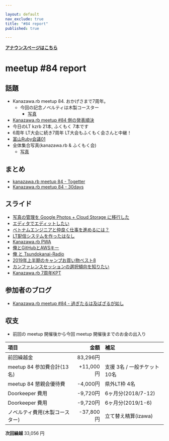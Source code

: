 ```yaml
---

layout: default
nav_exclude: true
title: "#84 report"
published: true

---
```


<div style="text-align: left;"><a href="/84/"><strong>アナウンスページはこちら</strong></a></div>

# meetup #84 report

## 話題

* Kanazawa.rb meetup 84. おかげさまで7周年。
  + 今回の記念ノベルティは木製コースター
    + [写真](https://twitter.com/TAKAyuki_atkwsk/status/1162574887011024896)
* [Kanazawa.rb meetup \#84 側の発表順決](https://gist.github.com/wtnabe/f20b994c8dd6b498e91d0d9d3fb75212)
* 今日のLT kzrb 21本, ふくもく 7本です
* 6周年 LT大会に続き7周年 LT大会もふくもく会さんと中継！
* [富山Ruby会議01](https://toyamarb.github.io/toyama-rubykaigi01/)
* 全体集合写真(kanazawa.rb & ふくもく会)
  + [写真](http://30d.jp/kzrb/74/photo/73)

## まとめ

* [kanazawa.rb meetup 84 - Togetter](https://togetter.com/li/1392132)
* [Kanazawa.rb meetup 84 - 30days](http://30d.jp/kzrb/74)

## スライド

* [写真の管理を Google Photos + Cloud Storage に移行した](https://speakerdeck.com/wtnabe/google-photos-and-storage-and-rclone)
* [エディタでエディットしたい](https://speakerdeck.com/wtnabe/let-me-edit-with-editor)
* [ベトナムエンジニアと仲良く仕事を進めるには？](https://docs.google.com/presentation/d/1t65YU47dnd4RwxIu47Uwy7EUR7hKV7jVE7KgSkpPIpY/edit#slide=id.g5fa08ea181_0_0)
* [LT配信システムを作ったはなし](https://speakerdeck.com/izawa/ltpei-xin-sisutemuwozuo-tutahanasi)
* [Kanazawa.rb PWA](https://speakerdeck.com/cottondesu/kanazawa-dot-rb-pwa)
* [俺とGitHubとAWSキー](https://speakerdeck.com/pharaohkj/an-togithubtoawski)
* [俺 と Tsundokanai-Radio](https://speakerdeck.com/pharaohkj/an-to-tsundokanai-radio)
* [2019年上半期のキャンプお買い物ベスト8](https://speakerdeck.com/izawa/2019nian-shang-ban-qi-falsekiyanpuomai-iwu-besuto8)
* [カンファレンスセッションの選択傾向を知りたい](https://speakerdeck.com/takayukiatkwsk/lets-study-trends-of-entry-to-conference-sessions)
* [Kanazawa.rb 7周年KPT](https://speakerdeck.com/cottondesu/kanazawa-dot-rb-7th-anniversary-kpt)

## 参加者のブログ

* [Kanazawa.rb meetup #84 \- 過ぎたるは及ばざるが如し](https://www.aligatame.net/entry/2019/08/19/224309)

## 収支

* 前回の meetup 開催後から今回 meetup 開催後までのお金の出入り

|項目                           |金額         |補足                                               |
|:------------------------------|------------:|:--------------------------------------------------|
| 前回繰越金                    |    83,296円 |                                                   |
| meetup 84 参加費合計(13名)    |   +11,000円 | 支援 3名 / 一般チケット 10名                          |
| meetup 84 懇親会優待費        |    -4,000円 | 県外LT枠 4名                                        |
| Doorkeeper 費用              |    -9,720円 | 6ヶ月分(2018/7-12)                                 |
| Doorkeeper 費用              |    -9,720円 | 6ヶ月分(2019/1-6)                                  |
| ノベルティ費用(木製コースター)   |   -37,800円 | 立て替え精算(izawa)                                 |

**次回繰越**  33,056 円
